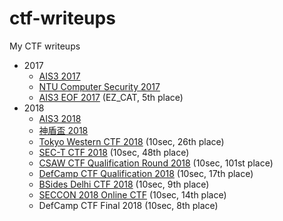 # ctf-writeups
My CTF writeups

* 2017
  * [AIS3 2017](./ais3-2017)
  * [NTU Computer Security 2017](./NTU-computer-security-2017)
  * [AIS3 EOF 2017](./ais3-eof-2017) (EZ\_CAT, 5th place)
* 2018
  * [AIS3 2018](./ais3-2018)
  * [神盾盃 2018](./AEGIS-2018)
  * [Tokyo Western CTF 2018](./Tokyo-Western-2018) (10sec, 26th place)
  * [SEC-T CTF 2018](./sect-2018) (10sec, 48th place)
  * [CSAW CTF Qualification Round 2018](./csaw-2018) (10sec, 101st place)
  * [DefCamp CTF Qualification 2018](./dctf-2018) (10sec, 17th place)
  * [BSides Delhi CTF 2018](./bsides-2018) (10sec, 9th place)
  * [SECCON 2018 Online CTF](./seccon-2018) (10sec, 14th place)
  * DefCamp CTF Final 2018 (10sec, 8th place)
